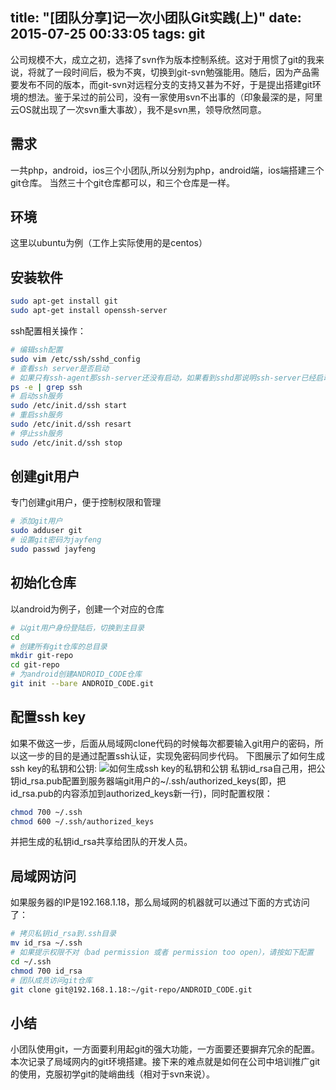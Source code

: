 title: "[团队分享]记一次小团队Git实践(上)"
date: 2015-07-25 00:33:05
tags: git
---
公司规模不大，成立之初，选择了svn作为版本控制系统。这对于用惯了git的我来说，将就了一段时间后，极为不爽，切换到git-svn勉强能用。随后，因为产品需要发布不同的版本，而git-svn对远程分支的支持又甚为不好，于是提出搭建git环境的想法。鉴于呆过的前公司，没有一家使用svn不出事的（印象最深的是，阿里云OS就出现了一次svn重大事故），我不是svn黑，领导欣然同意。

## 需求
一共php，android，ios三个小团队,所以分别为php，android端，ios端搭建三个git仓库。
当然三十个git仓库都可以，和三个仓库是一样。

## 环境
这里以ubuntu为例（工作上实际使用的是centos）

## 安装软件
```bash
sudo apt-get install git
sudo apt-get install openssh-server
```
ssh配置相关操作：
```bash
# 编辑ssh配置
sudo vim /etc/ssh/sshd_config
# 查看ssh server是否启动
# 如果只有ssh-agent那ssh-server还没有启动，如果看到sshd那说明ssh-server已经启动了
ps -e | grep ssh
# 启动ssh服务
sudo /etc/init.d/ssh start
# 重启ssh服务
sudo /etc/init.d/ssh resart
# 停止ssh服务
sudo /etc/init.d/ssh stop
```
<!--more-->
## 创建git用户
专门创建git用户，便于控制权限和管理
```bash
# 添加git用户
sudo adduser git
# 设置git密码为jayfeng
sudo passwd jayfeng
```

## 初始化仓库
以android为例子，创建一个对应的仓库
```bash
# 以git用户身份登陆后，切换到主目录
cd
# 创建所有git仓库的总目录
mkdir git-repo
cd git-repo
# 为android创建ANDROID_CODE仓库
git init --bare ANDROID_CODE.git
```

## 配置ssh key
如果不做这一步，后面从局域网clone代码的时候每次都要输入git用户的密码，所以这一步的目的是通过配置ssh认证，实现免密码同步代码。
下图展示了如何生成ssh key的私钥和公钥:
![如何生成ssh key的私钥和公钥](https://gitcafe-image.b0.upaiyun.com/212ed973319ea57ec769dec0a29c157d.gif)
私钥id_rsa自己用，把公钥id_rsa.pub配置到服务器端git用户的~/.ssh/authorized_keys(即，把id_rsa.pub的内容添加到authorized_keys新一行)，同时配置权限：
```bash
chmod 700 ~/.ssh
chmod 600 ~/.ssh/authorized_keys
```
并把生成的私钥id_rsa共享给团队的开发人员。

## 局域网访问
如果服务器的IP是192.168.1.18，那么局域网的机器就可以通过下面的方式访问了：
```bash
# 拷贝私钥id_rsa到.ssh目录
mv id_rsa ~/.ssh
# 如果提示权限不对（bad permission 或者 permission too open），请按如下配置
cd ~/.ssh
chmod 700 id_rsa
# 团队成员访问git仓库
git clone git@192.168.1.18:~/git-repo/ANDROID_CODE.git
```

## 小结
小团队使用git，一方面要利用起git的强大功能，一方面要还要摒弃冗余的配置。本次记录了局域网内的git环境搭建。接下来的难点就是如何在公司中培训推广git的使用，克服初学git的陡峭曲线（相对于svn来说）。



